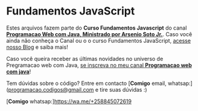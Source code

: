 # Fundamentos JavaScript

Estes arquivos fazem parte do **Curso Fundamentos Javascript** do canal [**Programacao Web com Java, Ministrado por Arsenio Soto Jr.**](https://www.youtube.com/channel/UCgKRxXinXCr7ZaXq5s_yhCw).
Caso você ainda não conheça o Canal ou o o curso Fundamentos JavaScript, [acesse nosso Blog](https://www.youtube.com/watch?v=QnK2crnF5WA&t=120s) e saiba mais!

Caso você queira receber as últimas novidades no universo de Pregramacao web com Java, [se inscreva no meu canal **Programacao web com java**](https://www.youtube.com/channel/UCgKRxXinXCr7ZaXq5s_yhCw)! 

Tem dúvidas sobre o código? Entre em contacto [**Comigo** email, whatsap:](programacao.codigos@gmail.com e tire suas dúvidas :)

[**Comigo** whatsap:]https://wa.me/+258845072619
